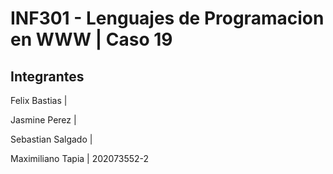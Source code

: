 # INF301 - Lenguajes de Programacion en WWW | Caso 19

## Integrantes

Felix Bastias | 

Jasmine Perez | 

Sebastian Salgado | 

Maximiliano Tapia | 202073552-2
